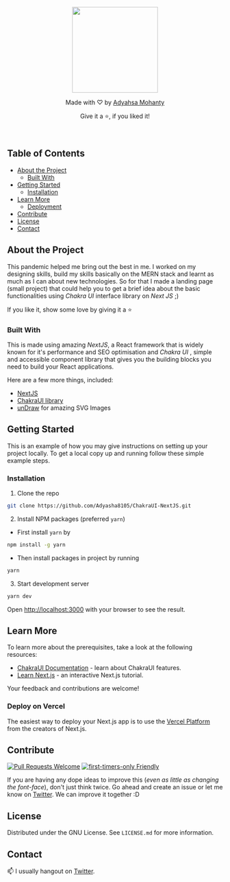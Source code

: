 <p align="center">
  <a href="https://chakra-ui-next-js.vercel.app">
      <img width="200" src="https://user-images.githubusercontent.com/54095539/120164025-c03a1380-c217-11eb-80e9-c8d31c7e6aa7.png" class="loaded">
  </a>
</p> 
<p align="center">Made with ♡ by <a href="https://www.adyablogs.tech/">Adyahsa Mohanty</a></p>
<p align="center">Give it a ⭐, if you liked it!</p>

<br />

## Table of Contents

- [About the Project](#about-the-project)
  - [Built With](#built-with)
- [Getting Started](#getting-started)
  - [Installation](#installation)
- [Learn More](#learn-more)
  - [Deployment](#deploy-on-vercel)
- [Contribute](#contribute)
- [License](#license)
- [Contact](#contact)

## About the Project

This pandemic helped me bring out the best in me. I worked on my designing skills, build my skills basically on the MERN stack and learnt as much as I can about new technologies.
So for that I made a landing page (small project) that could help you to get a brief idea about the basic functionalities using *Chakra UI* interface library on *Next JS* ;)

If you like it, show some love by giving it a ⭐

### Built With

This is made using amazing *NextJS*, a React framework that is widely known for it's performance and SEO optimisation and *Chakra UI* , simple and accessible component library that gives you the building blocks you need to build your React applications.

Here are a few more things, included:

- [NextJS](https://nextjs.org/)
- [ChakraUI library](https://chakra-ui.com/)
- [unDraw](https://undraw.co/) for amazing SVG Images

## Getting Started

This is an example of how you may give instructions on setting up your project locally. To get a local copy up and running follow these simple example steps.

### Installation

1. Clone the repo

```sh
git clone https://github.com/Adyasha8105/ChakraUI-NextJS.git
```

2. Install NPM packages (preferred `yarn`)

- First install `yarn` by

```sh
npm install -g yarn
```

- Then install packages in project by running

```sh
yarn
```

3. Start development server

```sh
yarn dev
```

Open [http://localhost:3000](http://localhost:3000) with your browser to see the result.

## Learn More

To learn more about the prerequisites, take a look at the following resources:

- [ChakraUI Documentation](https://chakra-ui.com/docs/getting-started) - learn about ChakraUI features.
- [Learn Next.js](https://nextjs.org/learn) - an interactive Next.js tutorial.

Your feedback and contributions are welcome!

### Deploy on Vercel

The easiest way to deploy your Next.js app is to use the [Vercel Platform](https://vercel.com/new?utm_medium=default-template&filter=next.js&utm_source=create-next-app&utm_campaign=create-next-app-readme) from the creators of Next.js.

## Contribute

[![Pull Requests Welcome](https://img.shields.io/badge/PRs-welcome-brightgreen.svg?style=flat)](http://makeapullrequest.com)
[![first-timers-only Friendly](https://img.shields.io/badge/first--timers--only-friendly-blue.svg)](http://www.firsttimersonly.com/)

If you are having any dope ideas to improve this (_even as little as changing the font-face_), don't just think twice. Go ahead and create an issue or let me know on [Twitter](https://twitter.com/Adyasha8105). We can improve it together :D

## License

Distributed under the GNU License. See `LICENSE.md` for more information.

## Contact

📫 I usually hangout on [Twitter](https://twitter.com/Adyasha8105).
